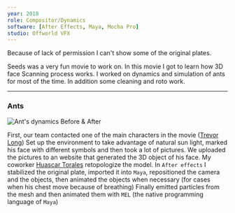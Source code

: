 ```yaml
---
year: 2018
role: Compositor/Dynamics
software: [After Effects, Maya, Mocha Pro]
studio: Offworld VFX
---
```


<InformationNotice>
    Because of lack of permission I can't show some of the original plates.
</InformationNotice>


Seeds was a very fun movie to work on. 
In this movie I got to learn how 3D face Scanning process works.
I worked on dynamics and simulation of ants for most of the time.
In addition some cleaning and roto work.

---

### Ants

![Ant's dynamics Before & After](/postsData/Seeds/ants.webp)

First, our team contacted one of the main characters in the movie ([Trevor Long](https://www.imdb.com/name/nm0519217/?ref_=nm_mv_close))
Set up the environment to take advantage of natural sun light, marked his face with different symbols and then took 
a lot of pictures. We uploaded the pictures to an website that generated the 3D object of his face. My coworker [Huascar Torales](https://www.imdb.com/name/nm9746491/?ref_=ttfc_fc_cr44) retopologize the model. 
In `After effects` I stabilized the original plate, imported it into `Maya`, repositioned the camera and the objects, then animated the objects when necessary (for cases when his chest move because of breathing)
Finally emitted particles from the mesh and then animated them with `MEL` (the native programming language of `Maya`)
